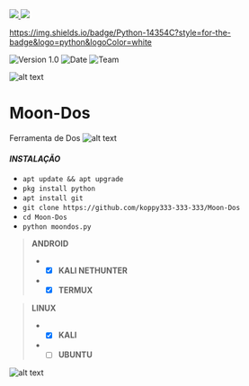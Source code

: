 
<a href="https://www.instagram.com/koppy999_" alt="Instagram" target="_blank">
  <img src="https://img.shields.io/badge/-Instagram-DF0174?style=for-the-badge&labelColor=DF0174&logo=instagram&logoColor=white&link=https://www.instagram.com/koppy999_">
</a>
<a href="https://wa.me/554792433327" alt="WhatsApp" target="_blank">
  <img src="https://img.shields.io/badge/WhatsApp-25D366?style=for-the-badge&logo=whatsapp&logoColor=white&link=https://wa.me/554792433327">
</a>

https://img.shields.io/badge/Python-14354C?style=for-the-badge&logo=python&logoColor=white

![[Version 1.0](https://github.com/koppy333-333-333)](http://img.shields.io/badge/version-v1.0-orange.svg)
![[Date](https://github.com/koppy333-333-333)](http://img.shields.io/badge/date-28/04/2022-yellow.svg)
![[Team](https://github.com/koppy333-333-333)](http://img.shields.io/badge/Team-404-green.svg)

![alt text](https://i.imgur.com/BAAdzBt.gif)

# Moon-Dos
Ferramenta de Dos
![alt text](https://i.imgur.com/6RWAIpd.jpg)

#### *INSTALAÇÃO*  
 - `apt update && apt upgrade`
 - `pkg install python`
 - `apt install git`
 - `git clone https://github.com/koppy333-333-333/Moon-Dos`
 - `cd Moon-Dos`
 - `python moondos.py`  

> **ANDROID**
> - - [x] **KALI NETHUNTER**
> - - [x] **TERMUX**  

> **LINUX**
> - - [x] **KALI**
> - - [ ] **UBUNTU**

![alt text](https://i.imgur.com/BAAdzBt.gif)

